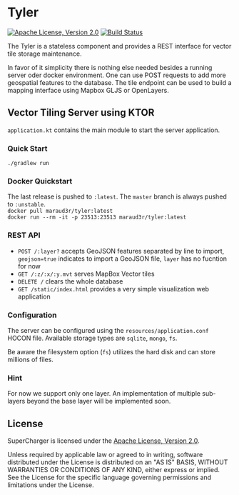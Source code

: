 # Tyler

[![Apache License, Version 2.0](https://img.shields.io/badge/license-Apache--2.0-blue.svg)](http://www.apache.org/licenses/LICENSE-2.0) [![Build Status](https://travis-ci.org/marauder-io/tyler.svg?branch=master)](https://travis-ci.org/marauder-io/tyler)

The Tyler is a stateless component and provides a REST interface for vector tile storage maintenance.

In favor of it simplicity there is nothing else needed besides a running server oder docker environment.
One can use POST requests to add more geospatial features to the database. The tile endpoint can be used to build a mapping interface using Mapbox GLJS or OpenLayers.

## Vector Tiling Server using KTOR

`application.kt` contains the main module to start the server application.

### Quick Start
`./gradlew run`

### Docker Quickstart

The last release is pushed to `:latest`. The `master` branch is always pushed to `:unstable`.  
`docker pull maraud3r/tyler:latest`  
`docker run --rm -it -p 23513:23513 maraud3r/tyler:latest`  

### REST API

* `POST /:layer?` accepts GeoJSON features separated by line to import, `geojson=true` indicates to import a GeoJSON file, `layer` has no fucntion for now
* `GET /:z/:x/:y.mvt` serves MapBox Vector tiles
* `DELETE /` clears the whole database
* `GET /static/index.html` provides a very simple visualization web application

### Configuration

The server can be configured using the `resources/application.conf` HOCON file.
Available storage types are `sqlite`, `mongo`, `fs`. 

Be aware the filesystem option (`fs`) utilizes the hard disk and can store millions of files.

### Hint

For now we support only one layer. An implementation of multiple sub-layers beyond the base layer will be implemented soon.

License
-------

SuperCharger is licensed under the
[Apache License, Version 2.0](http://www.apache.org/licenses/LICENSE-2.0).

Unless required by applicable law or agreed to in writing, software
distributed under the License is distributed on an "AS IS" BASIS,
WITHOUT WARRANTIES OR CONDITIONS OF ANY KIND, either express or implied.
See the License for the specific language governing permissions and
limitations under the License.